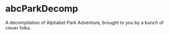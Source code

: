 # abcParkDecomp
 A decompilation of Alphabet Park Adventure, brought to you by a bunch of clever folks.
